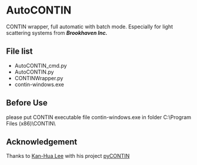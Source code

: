 # AutoCONTIN
CONTIN wrapper, full automatic with batch mode.
Especially for light scattering systems from ***Brookhaven Inc.***

## File list
- AutoCONTIN_cmd.py
- AutoCONTIN.py
- CONTINWrapper.py
- contin-windows.exe

## Before Use
please put CONTIN executable file contin-windows.exe in folder C:\Program Files (x86)\CONTIN\

## Acknowledgement
Thanks to [Kan-Hua Lee](https://github.com/kanhua) with his project [pyCONTIN](https://github.com/kanhua/pyCONTIN)
